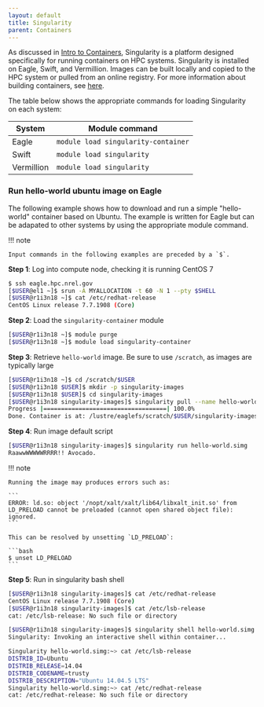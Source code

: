 ```yaml
---
layout: default
title: Singularity
parent: Containers
---
```


As discussed in [Intro to Containers](index.md), Singularity is a platform designed specifically for running containers on HPC systems.  Singularity is installed on Eagle, Swift, and Vermillion.  Images can be built locally and copied to the HPC system or pulled from an online registry.  For more information about building containers, see [here](index.md#building).

The table below shows the appropriate commands for loading Singularity on each system:

| System     | Module command                      |
|------------|-------------------------------------|
| Eagle      | `module load singularity-container` |
| Swift      | `module load singularity`           |
| Vermillion | `module load singularity`           |


### Run hello-world ubuntu image on Eagle

The following example shows how to download and run a simple "hello-world" container based on Ubuntu.  The example is written for Eagle but can be adapated to other systems by using the appropriate module command.

!!! note

    Input commands in the following examples are preceded by a `$`.

**Step 1**: Log into compute node, checking it is running CentOS 7 

```bash
$ ssh eagle.hpc.nrel.gov
[$USER@el1 ~]$ srun -A MYALLOCATION -t 60 -N 1 --pty $SHELL
[$USER@r1i3n18 ~]$ cat /etc/redhat-release 
CentOS Linux release 7.7.1908 (Core) 
```

**Step 2**: Load the `singularity-container` module

```bash
[$USER@r1i3n18 ~]$ module purge
[$USER@r1i3n18 ~]$ module load singularity-container
```

**Step 3**: Retrieve `hello-world` image.  Be sure to use `/scratch`, as images are typically large

```bash
[$USER@r1i3n18 ~]$ cd /scratch/$USER
[$USER@r1i3n18 $USER]$ mkdir -p singularity-images
[$USER@r1i3n18 $USER]$ cd singularity-images
[$USER@r1i3n18 singularity-images]$ singularity pull --name hello-world.simg shub://vsoch/hello-world
Progress |===================================| 100.0% 
Done. Container is at: /lustre/eaglefs/scratch/$USER/singularity-images/hello-world.simg
```

**Step 4**: Run image default script

```bash
[$USER@r1i3n18 singularity-images]$ singularity run hello-world.simg
RaawwWWWWWRRRR!! Avocado.
```

!!! note

    Running the image may produces errors such as:
    
    ```
    ERROR: ld.so: object '/nopt/xalt/xalt/lib64/libxalt_init.so' from LD_PRELOAD cannot be preloaded (cannot open shared object file): ignored.
    ```
    
    This can be resolved by unsetting `LD_PRELOAD`:
    
    ```bash
    $ unset LD_PRELOAD
    ```

**Step 5**: Run in singularity bash shell

```bash
[$USER@r1i3n18 singularity-images]$ cat /etc/redhat-release 
CentOS Linux release 7.7.1908 (Core)
[$USER@r1i3n18 singularity-images]$ cat /etc/lsb-release 
cat: /etc/lsb-release: No such file or directory

[$USER@r1i3n18 singularity-images]$ singularity shell hello-world.simg
Singularity: Invoking an interactive shell within container...

Singularity hello-world.simg:~> cat /etc/lsb-release 
DISTRIB_ID=Ubuntu
DISTRIB_RELEASE=14.04
DISTRIB_CODENAME=trusty
DISTRIB_DESCRIPTION="Ubuntu 14.04.5 LTS"
Singularity hello-world.simg:~> cat /etc/redhat-release 
cat: /etc/redhat-release: No such file or directory
```
